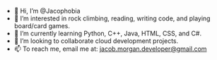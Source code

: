 - 👋 Hi, I’m @Jacophobia
- 👀 I’m interested in rock climbing, reading, writing code, and playing board/card games.
- 🌱 I’m currently learning Python, C++, Java, HTML, CSS, and C#.
- 💞️ I’m looking to collaborate cloud development projects.
- 📫 To reach me, email me at: jacob.morgan.developer@gmail.com

<!---
Jacophobia/Jacophobia is a ✨ special ✨ repository because its `README.md` (this file) appears on your GitHub profile.
You can click the Preview link to take a look at your changes.
--->
